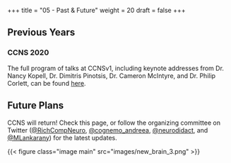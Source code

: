 
+++
title = "05 - Past & Future"
weight = 20
draft = false
+++


## Previous Years

### CCNS 2020

The full program of talks at CCNSv1, including keynote addresses from Dr. Nancy Kopell, Dr. Dimitris Pinotsis, 
Dr. Cameron McIntyre, and Dr. Philip Corlett, can be found [here](https://www.crowdcast.io/e/CCNS/register).


## Future Plans

CCNS will return! Check this page, or follow the organizing committee on Twitter ([@RichCompNeuro](https://twitter.com/RichCompNeuro), [@cognemo_andreea](https://twitter.com/cognemo_andreea), [@neurodidact](https://twitter.com/neurodidact), and [@MLankarany](https://twitter.com/MLankarany)) for the latest updates.

{{< figure class="image main" src="images/new_brain_3.png" >}}



